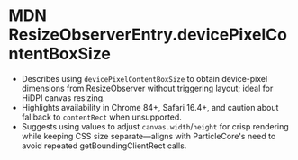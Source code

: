 # MDN ResizeObserverEntry.devicePixelContentBoxSize
- Describes using `devicePixelContentBoxSize` to obtain device-pixel dimensions from ResizeObserver without triggering layout; ideal for HiDPI canvas resizing.
- Highlights availability in Chrome 84+, Safari 16.4+, and caution about fallback to `contentRect` when unsupported.
- Suggests using values to adjust `canvas.width`/`height` for crisp rendering while keeping CSS size separate—aligns with ParticleCore's need to avoid repeated getBoundingClientRect calls.
